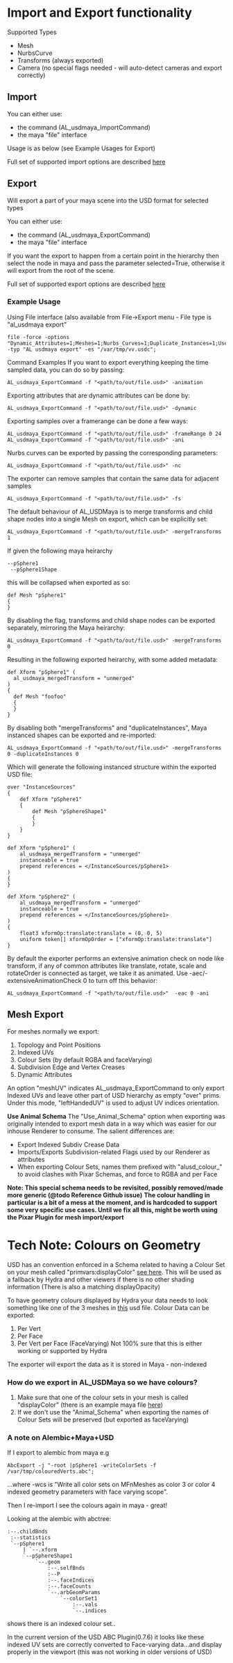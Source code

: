 # Import and Export functionality

Supported Types
- Mesh 
- NurbsCurve
- Transforms (always exported)
- Camera (no special flags needed - will auto-detect cameras and export correctly)


## Import 

You can either use:
+ the command (AL_usdmaya_ImportCommand)
+ the maya "file" interface

Usage is as below (see Example Usages for Export)

Full set of supported import options are described [here](https://animallogic.github.io/AL_USDMaya/structAL_1_1usdmaya_1_1fileio_1_1ImporterParams.html)


## Export
Will export a part of your maya scene into the USD format for selected types

You can either use:
+ the command (AL_usdmaya_ExportCommand)
+ the maya "file" interface

If you want the export to happen from a certain point in the hierarchy then select the node in maya and pass the parameter selected=True, otherwise it will export from the root of the scene.

Full set of supported export options are described [here](https://animallogic.github.io/AL_USDMaya/structAL_1_1usdmaya_1_1fileio_1_1ExporterParams.html)


### Example Usage

Using File interface (also available from File->Export menu - File type is "al_usdmaya export"
```
file -force -options "Dynamic_Attributes=1;Meshes=1;Nurbs_Curves=1;Duplicate_Instances=1;Use_Animal_Schema=1;Merge_Transforms=1;Animation=1;Use_Timeline_Range=1;Frame_Min=1;Frame_Max=1;Filter_Sample=0;" -typ "AL usdmaya export" -es "/var/tmp/vv.usdc";
```

Command Examples
If you want to export everything keeping the time sampled data, you can do so by passing:
```
AL_usdmaya_ExportCommand -f "<path/to/out/file.usd>" -animation
```

Exporting attributes that are dynamic attributes can be done by:
```
AL_usdmaya_ExportCommand -f "<path/to/out/file.usd>" -dynamic
```

Exporting samples over a framerange can be done a few ways:
```
AL_usdmaya_ExportCommand -f "<path/to/out/file.usd>" -frameRange 0 24
AL_usdmaya_ExportCommand -f "<path/to/out/file.usd>" -ani
```

Nurbs curves can be exported by passing the corresponding parameters:
```
AL_usdmaya_ExportCommand -f "<path/to/out/file.usd>" -nc
```
  
The exporter can remove samples that contain the same data for adjacent samples
```
AL_usdmaya_ExportCommand -f "<path/to/out/file.usd>" -fs
```

The default behaviour of AL_USDMaya is to merge transforms and child shape nodes into a single Mesh on export,
which can be explicitly set:
```
AL_usdmaya_ExportCommand -f "<path/to/out/file.usd>" -mergeTransforms 1
```
If given the following maya heirarchy
```
--pSphere1
 --pSphere1Shape
 ```
this will be collapsed when exported as so:
```
def Mesh "pSphere1"
{
}
```
 
By disabling the flag, transforms and child shape nodes can be exported separately, mirroring the Maya heirarchy:
```
AL_usdmaya_ExportCommand -f "<path/to/out/file.usd>" -mergeTransforms 0
```
Resulting in the following exported heirarchy, with some added metadata:
```
def Xform "pSphere1" (
  al_usdmaya_mergedTransform = "unmerged"
)
{
  def Mesh "foofoo"
  {
  }
}
```

By disabling both "mergeTransforms" and "duplicateInstances", Maya instanced shapes can be exported and re-imported:
```
AL_usdmaya_ExportCommand -f "<path/to/out/file.usd>" -mergeTransforms 0 -duplicateInstances 0
```
Which will generate the following instanced structure within the exported USD file:
```
over "InstanceSources"
{
    def Xform "pSphere1"
    {
        def Mesh "pSphereShape1"
        {
        }
    }
}

def Xform "pSphere1" (
    al_usdmaya_mergedTransform = "unmerged"
    instanceable = true
    prepend references = </InstanceSources/pSphere1>
)
{
}

def Xform "pSphere2" (
    al_usdmaya_mergedTransform = "unmerged"
    instanceable = true
    prepend references = </InstanceSources/pSphere1>
)
{
    float3 xformOp:translate:translate = (0, 0, 5)
    uniform token[] xformOpOrder = ["xformOp:translate:translate"]
}
```

By default the exporter performs an extensive animation check on node like transform, if any of common attributes like translate, rotate, scale and rotateOrder is connected as target, we take it as animated.
Use -aec/-extensiveAnimationCheck 0 to turn off this behavior:
```
AL_usdmaya_ExportCommand -f "<path/to/out/file.usd>"  -eac 0 -ani
```

## Mesh Export
For meshes normally we export:
1. Topology and Point Positions
2. Indexed UVs 
3. Colour Sets (by default RGBA and faceVarying)
4. Subdivision Edge and Vertex Creases
5. Dynamic Attributes

An option "meshUV" indicates AL_usdmaya_ExportCommand to only export Indexed UVs and leave other part of USD hierarchy as empty "over" prims. Under this mode, "leftHandedUV" is used to adjust UV indices orientation.

**Use Animal Schema**
The "Use_Animal_Schema" option when exporting was originally intended to export mesh data in a way which was easier for our inhouse Renderer to consume.
The salient differences are:
+ Export Indexed Subdiv Crease Data
+ Imports/Exports Subdivision-related Flags used by our Renderer as attributes
+ When exporting Colour Sets, names them prefixed with "alusd_colour_" to avoid clashes with Pixar Schemas, and force to RGBA and per Face

**Note: This special schema needs to be revisited, possibly removed/made more generic (@todo Reference Github issue)**
**The colour handling in particular is a bit of a mess at the moment, and is hardcoded to support some very specific use cases. Until we fix all this, might be worth using the Pixar Plugin for mesh import/export**


# Tech Note: Colours on Geometry
USD has an convention enforced in a Schema related to having a Colour Set on your mesh called "primvars:displayColor" [see here](https://github.com/PixarAnimationStudios/USD/blob/4a3f61e50fd862bfaa57b9a06b5f3d3c05c3bb09/pxr/usd/lib/usdGeom/gprim.h#L131).
This will be used as a fallback by Hydra and other viewers if there is no other shading information (There is also a matching displayOpacity)

To have geometry colours displayed by Hydra your data needs to look something like one of the 3 meshes in [this](../samples/colours/meshColours.usda) usd file.
Colour Data can be exported:
1. Per Vert
2. Per Face
3. Per Vert per Face (FaceVarying) Not 100% sure that this is either working or supported by Hydra

The exporter will export the data as it is stored in Maya - non-indexed


### How do we export in AL_USDMaya so we have colours?
1. Make sure that one of the colour sets in your mesh is called "displayColor" (there is an example maya file [here](../samples/colours/faceColours.ma))
2. If we don't use the "Animal_Schema" when exporting the names of Colour Sets will be preserved (but exported as faceVarying)


### A note on Alembic+Maya+USD 

If I export to alembic from maya e.g
```
AbcExport -j "-root |pSphere1 -writeColorSets -f /var/tmp/colouredVerts.abc";
```
...where -wcs is "Write all color sets on MFnMeshes as color 3 or color 4 indexed geometry parameters with face varying scope".

Then I re-import I see the colours again in maya - great!

Looking at the alembic with abctree:
```
:--.childBnds
 :--statistics
 `--pSphere1
     | `--.xform
     `--pSphereShape1
         `--.geom
             :--.selfBnds
             :--P
             :--.faceIndices
             :--.faceCounts
             `--.arbGeomParams
                 `--colorSet1
                     :--.vals
                     `--.indices
```
shows there is an indexed colour set..

In the current version of the USD ABC Plugin(0.7.6) it looks like these indexed UV sets are correctly converted to Face-varying data...and display properly in the viewport (this was not working in older versions of USD)












